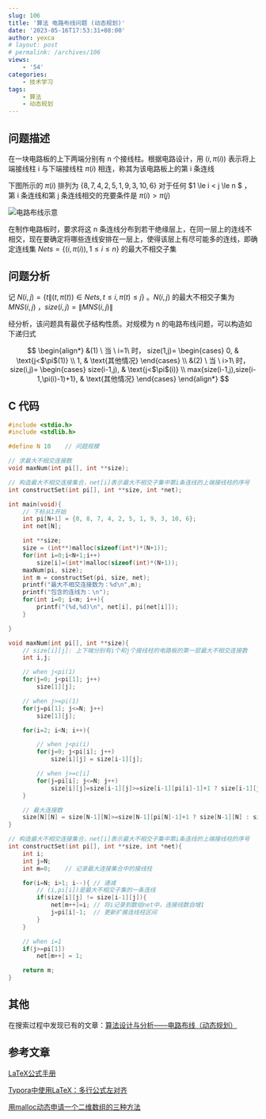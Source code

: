 ```yaml
---
slug: 106
title: '算法 电路布线问题 (动态规划)'
date: '2023-05-16T17:53:31+08:00'
author: yexca
# layout: post
# permalink: /archives/106
views:
    - '54'
categories:
    - 技术学习
tags:
    - 算法
    - 动态规划
---
```


## 问题描述

在一块电路板的上下两端分别有 n 个接线柱。根据电路设计，用 $(i, \pi(i))$ 表示将上端接线柱 i 与下端接线柱 $\pi(i)$ 相连，称其为该电路板上的第 i 条连线

下图所示的 $\pi(i)$ 排列为 $\{8, 7, 4, 2, 5, 1, 9, 3, 10, 6\}$ 对于任何 $1 \le i < j \le n $ ，第 i 条连线和第 j 条连线相交的充要条件是 $\pi(i)>\pi(j)$

![电路布线示意](https://cdn.statically.io/gh/yexca/picx-images-hosting@master/2023/05-算法/电路布线示意.181oigem3xa8.webp)

在制作电路板时，要求将这 n 条连线分布到若干绝缘层上，在同一层上的连线不相交，现在要确定将哪些连线安排在一层上，使得该层上有尽可能多的连线，即确定连线集 $Nets=\{ (i,\pi(i)),1\le i\le n \}$ 的最大不相交子集

## 问题分析

记 $N(i,j)=\{ t\|(t,\pi(t))\in Nets, t\le i, \pi(t) \le j \}$ 。$N(i,j)$ 的最大不相交子集为 $MNS(i,j)$ ，$size(i,j)=\|MNS(i,j)\|$

经分析，该问题具有最优子结构性质。对规模为 n 的电路布线问题，可以构造如下递归式

$$
\begin{align*}
&(1) \ 当 \ i=1\ 时，
size(1,j)= \begin{cases}
0, & \text{j<$\pi$(1)} \\
1, & \text{其他情况}
\end{cases}
\\
&(2) \ 当 \ i>1\ 时，
size(i,j)= \begin{cases}
size(i-1,j), & \text{j<$\pi$(i)} \\
max{size(i-1,j),size(i-1,\pi(i)-1)+1}, & \text{其他情况}
\end{cases}
\end{align*}
$$

## C 代码

```c
#include <stdio.h>
#include <stdlib.h>

#define N 10    // 问题规模

// 求最大不相交连接数
void maxNum(int pi[], int **size);

// 构造最大不相交连接集合，net[i]表示最大不相交子集中第i条连线的上端接线柱的序号
int constructSet(int pi[], int **size, int *net);

int main(void){
    // 下标从1开始
    int pi[N+1] = {0, 8, 7, 4, 2, 5, 1, 9, 3, 10, 6};
    int net[N];

    int **size;
    size = (int**)malloc(sizeof(int*)*(N+1));
    for(int i=0;i<N+1;i++)
        size[i]=(int*)malloc(sizeof(int)*(N+1));
    maxNum(pi, size);
    int m = constructSet(pi, size, net);   
    printf("最大不相交连接数为：%d\n",m);
    printf("包含的连线为：\n");
    for(int i=0; i<m; i++){
        printf("(%d,%d)\n", net[i], pi[net[i]]);
    }

}

void maxNum(int pi[], int **size){
    // size[i][j]: 上下端分别有i个和j个接线柱的电路板的第一层最大不相交连接数
    int i,j;

    // when j<pi(1)
    for(j=0; j<pi[1]; j++)
        size[1][j];

    // when j>=pi(1)
    for(j=pi[1]; j<=N; j++)
        size[1][j];

    for(i=2; i<N; i++){

        // when j<pi(i)
        for(j=0; j<pi[i]; j++)
            size[i][j] = size[i-1][j];   

        // when j>=c[i]
        for(j=pi[i]; j<=N; j++)
            size[i][j]=size[i-1][j]>=size[i-1][pi[i]-1]+1 ? size[i-1][j] : size[i-1][pi[i]-1]+1;
    }

    // 最大连接数
    size[N][N] = size[N-1][N]>=size[N-1][pi[N]-1]+1 ? size[N-1][N] : size[N-1][pi[N]-1]+1;
}

// 构造最大不相交连接集合，net[i]表示最大不相交子集中第i条连线的上端接线柱的序号
int constructSet(int pi[], int **size, int *net){
    int i;
    int j=N;
    int m=0;    // 记录最大连接集合中的接线柱

    for(i=N; i>1; i--){ // 递减
        // (i,pi[i])是最大不相交子集的一条连线
        if(size[i][j] != size[i-1][j]){
            net[m++]=i; // 将i记录到数组net中，连接线数自增1
            j=pi[i]-1;  // 更新扩展连线柱区间
        }
    }

    // when i=1
    if(j>=pi[1])
        net[m++] = 1;

    return m;
}
```

## 其他

在搜索过程中发现已有的文章：[算法设计与分析——电路布线（动态规划）](https://www.cnblogs.com/wkfvawl/p/11660698.html)

## 参考文章

[LaTeX公式手册](https://www.cnblogs.com/1024th/p/11623258.html)

[Typora中使用LaTeX：多行公式左对齐](https://blog.csdn.net/L_Chee/article/details/108831313)

[用malloc动态申请一个二维数组的三种方法](https://blog.csdn.net/fengxinlinux/article/details/51541003)
